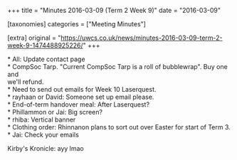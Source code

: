 +++
title = "Minutes 2016-03-09 (Term 2 Week 9)"
date = "2016-03-09"

[taxonomies]
categories = ["Meeting Minutes"]

[extra]
original = "https://uwcs.co.uk/news/minutes-2016-03-09-term-2-week-9-1474488925226/"
+++

\* All: Update contact page  
\* CompSoc Tarp. "Current CompSoc Tarp is a roll of bubblewrap". Buy one and  
we'll refund.  
\* Need to send out emails for Week 10 Laserquest.  
\* rayhaan or David: Someone set up email please.  
\* End-of-term handover meal: After Laserquest?  
\* Phillammon or Jai: Big screen?  
\* rhiba: Vertical banner  
\* Clothing order: Rhinnanon plans to sort out over Easter for start of Term 3.  
\* Jai: Check your emails

Kirby's Kronicle: ayy lmao

